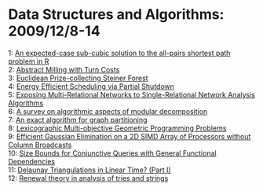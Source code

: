 # Data Structures and Algorithms: 2009/12/8-14  
1: [An expected-case sub-cubic solution to the all-pairs shortest path  problem in R](https://doi.org/10.48550/arXiv.0912.0975)  
2: [Abstract Milling with Turn Costs](https://doi.org/10.48550/arXiv.0912.1050)  
3: [Euclidean Prize-collecting Steiner Forest](https://doi.org/10.48550/arXiv.0912.1137)  
4: [Energy Efficient Scheduling via Partial Shutdown](https://doi.org/10.48550/arXiv.0912.1329)  
5: [Exposing Multi-Relational Networks to Single-Relational Network Analysis  Algorithms](https://doi.org/10.48550/arXiv.0806.2274)  
6: [A survey on algorithmic aspects of modular decomposition](https://doi.org/10.48550/arXiv.0912.1457)  
7: [An exact algorithm for graph partitioning](https://doi.org/10.48550/arXiv.0912.1664)  
8: [Lexicographic Multi-objective Geometric Programming Problems](https://doi.org/10.48550/arXiv.0912.1832)  
9: [Efficient Gaussian Elimination on a 2D SIMD Array of Processors without  Column Broadcasts](https://doi.org/10.48550/arXiv.0912.2047)  
10: [Size Bounds for Conjunctive Queries with General Functional Dependencies](https://doi.org/10.48550/arXiv.0909.2030)  
11: [Delaunay Triangulations in Linear Time? (Part I)](https://doi.org/10.48550/arXiv.0812.0387)  
12: [Renewal theory in analysis of tries and strings](https://doi.org/10.48550/arXiv.0912.2174)  